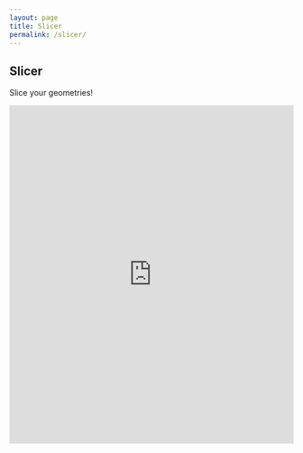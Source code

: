 ```yaml
---
layout: page
title: Slicer
permalink: /slicer/
---
```


## Slicer

Slice your geometries!

<iframe src="https://grid.space/kiri/" width="100%" height="600" style="border:none;">
</iframe>
